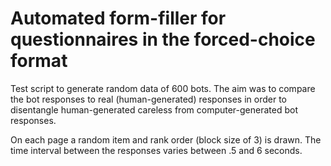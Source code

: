 # Automated form-filler for questionnaires in the forced-choice format

Test script to generate random data of 600 bots. The aim was to compare the bot responses to real (human-generated) 
responses in order to disentangle human-generated careless from computer-generated bot responses. 

On each page a random item and rank order (block size of 3) is drawn. The time interval between the responses varies 
between .5 and 6 seconds.